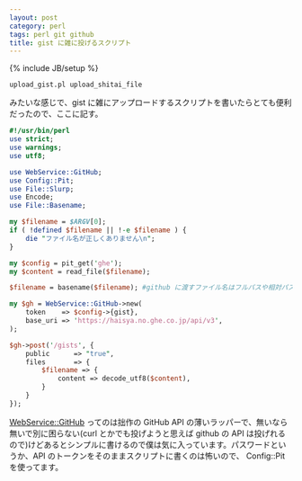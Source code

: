 ```yaml
---
layout: post
category: perl
tags: perl git github
title: gist に雑に投げるスクリプト
---
```

{% include JB/setup %}

```
upload_gist.pl upload_shitai_file
```

みたいな感じで、gist に雑にアップロードするスクリプトを書いたらとても便利だったので、ここに記す。


```perl
#!/usr/bin/perl
use strict;
use warnings;
use utf8;

use WebService::GitHub;
use Config::Pit;
use File::Slurp;
use Encode;
use File::Basename;

my $filename = $ARGV[0];
if ( !defined $filename || !-e $filename ) {
    die "ファイル名が正しくありません\n";
}

my $config = pit_get('ghe');
my $content = read_file($filename);

$filename = basename($filename); #github に渡すファイル名はフルパスや相対パスはダメ

my $gh = WebService::GitHub->new(
    token    => $config->{gist},
    base_uri => 'https://haisya.no.ghe.co.jp/api/v3',
);

$gh->post('/gists', {
    public      => "true",
    files       => {
        $filename => {
            content => decode_utf8($content),
        }
    }
});
```

[WebService::GitHub](https://github.com/tsucchi/p5-WebService-GitHub) ってのは拙作の GitHub API の薄いラッパーで、無いなら無いで別に困らない(curl とかでも投げようと思えば github の API は投げれるので)けどあるとシンプルに書けるので僕は気に入っています。パスワードというか、API のトークンをそのままスクリプトに書くのは怖いので、 Config::Pit を使ってます。
